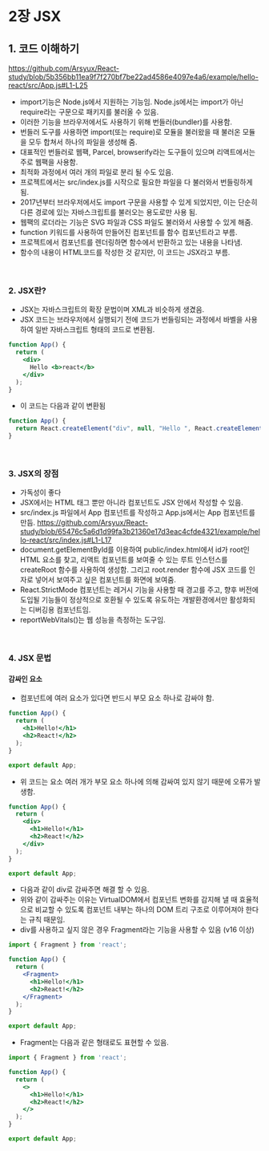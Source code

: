 # 2장 JSX

## 1. 코드 이해하기
https://github.com/Arsyux/React-study/blob/5b356bb11ea9f7f270bf7be22ad4586e4097e4a6/example/hello-react/src/App.js#L1-L25

- import기능은 Node.js에서 지원하는 기능임. Node.js에서는 import가 아닌 require라는 구문으로 패키지를 불러올 수 있음.
- 이러한 기능을 브라우저에서도 사용하기 위해 번들러(bundler)를 사용함.
- 번들러 도구를 사용하면 import(또는 require)로 모듈을 불러왔을 때 불러온 모듈을 모두 합쳐서 하나의 파일을 생성해 줌.
- 대표적인 번들러로 웹팩, Parcel, browserify라는 도구들이 있으며 리액트에서는 주로 웹팩을 사용함.
- 최적화 과정에서 여러 개의 파일로 분리 될 수도 있음.
- 프로젝트에서는 src/index.js를 시작으로 필요한 파일을 다 불러와서 번들링하게 됨.
- 2017년부터 브라우저에서도 import 구문을 사용할 수 있게 되었지만, 이는 단순히 다른 경로에 있는 자바스크립트를 불러오는 용도로만 사용 됨.
- 웹팩의 로더라는 기능은 SVG 파일과 CSS 파일도 불러와서 사용할 수 있게 해줌.
- function 키워드를 사용하여 만들어진 컴포넌트를 함수 컴포넌트라고 부름.
- 프로젝트에서 컴포넌트를 렌더링하면 함수에서 반환하고 있는 내용을 나타냄.
- 함수의 내용이 HTML코드를 작성한 것 같지만, 이 코드는 JSX라고 부름.
<br>

### 2. JSX란?
- JSX는 자바스크립트의 확장 문법이며 XML과 비슷하게 생겼음.
- JSX 코드는 브라우저에서 실행되기 전에 코드가 번들링되는 과정에서 바벨을 사용하여 일반 자바스크립트 형태의 코드로 변환됨.
``` jsx
function App() {
  return (
    <div>
      Hello <b>react</b>
    </div>
  );
}
```
- 이 코드는 다음과 같이 변환됨
``` javascript
function App() {
  return React.createElement("div", null, "Hello ", React.createElement("b", null, "react"));
}
```
<br>

### 3. JSX의 장점
- 가독성이 좋다
- JSX에서는 HTML 태그 뿐만 아니라 컴포넌트도 JSX 안에서 작성할 수 있음.
- src/index.js 파일에서 App 컴포넌트를 작성하고 App.js에서는 App 컴포넌트를 만듬.
https://github.com/Arsyux/React-study/blob/65476c5a6d1d99fa3b21360e17d3eac4cfde4321/example/hello-react/src/index.js#L1-L17
- document.getElementById를 이용하여 public/index.html에서 id가 root인 HTML 요소를 찾고, 리액트 컴포넌트를 보여줄 수 있는 루트 인스턴스를 createRoot 함수를 사용하여 생성함. 
  그리고 root.render 함수에 JSX 코드를 인자로 넣어서 보여주고 싶은 컴포넌트를 화면에 보여줌.
- React.StrictMode 컴포넌트는 레거시 기능을 사용할 때 경고를 주고, 향후 버전에 도입될 기능들이 정상적으로 호환될 수 있도록 유도하는 개발환경에서만 활성화되는 디버깅용 컴포넌트임.
- reportWebVitals()는 웹 성능을 측정하는 도구임.
<br>

### 4. JSX 문법
#### 감싸인 요소
- 컴포넌트에 여러 요소가 있다면 반드시 부모 요소 하나로 감싸야 함.
``` jsx
function App() {
  return (
    <h1>Hello!</h1>
    <h2>React!</h2>
  );
}

export default App;
```
- 위 코드는 요소 여러 개가 부모 요소 하나에 의해 감싸여 있지 않기 때문에 오류가 발생함.
``` jsx
function App() {
  return (
    <div>
      <h1>Hello!</h1>
      <h2>React!</h2>
    </div>
  );
}

export default App;
```
- 다음과 같이 div로 감싸주면 해결 할 수 있음.
- 위와 같이 감싸주는 이유는 VirtualDOM에서 컴포넌트 변화를 감지해 낼 때 효율적으로 비교할 수 있도록 컴포넌트 내부는 하나의 DOM 트리 구조로 이루어져야 한다는 규칙 때문임.
- div를 사용하고 싶지 않은 경우 Fragment라는 기능을 사용할 수 있음 (v16 이상)
``` jsx
import { Fragment } from 'react';

function App() {
  return (
    <Fragment>
      <h1>Hello!</h1>
      <h2>React!</h2>
    </Fragment>
  );
}

export default App;
```
- Fragment는 다음과 같은 형태로도 표현할 수 있음.
``` jsx
import { Fragment } from 'react';

function App() {
  return (
    <>
      <h1>Hello!</h1>
      <h2>React!</h2>
    </>
  );
}

export default App;
```
